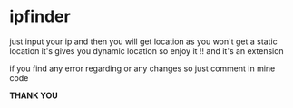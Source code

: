 # ipfinder
just input your ip and then you will get  location  as you won't get a static location it's gives you dynamic location so enjoy it  !! and it's an extension 


 if you find any error regarding  or any changes so just comment in mine code 

 **THANK YOU**
